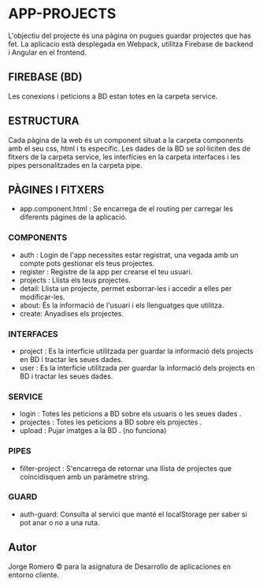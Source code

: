 # APP-PROJECTS

L'objectiu del projecte és una pàgina on  pugues guardar projectes que has fet.
La aplicacio està desplegada en Webpack, utilitza Firebase de backend i Angular en el frontend.

## FIREBASE (BD)

Les conexions i peticions a BD estan totes en la carpeta service.


## ESTRUCTURA
Cada pàgina de la web és un component situat a la carpeta components amb el seu css, html i ts específic. Les dades de la BD se sol·liciten des de fitxers de la carpeta service, les interfícies en la carpeta interfaces i les pipes personalitzades en la carpeta pipe.

## PÀGINES I FITXERS
- app.component.html : Se encarrega de el routing per carregar les diferents pàgines de la aplicació.

### COMPONENTS
- auth : Login de l'app necessites estar registrat, una vegada amb un compte pots gestionar els teus projectes.
- register : Registre de la app per crearse el teu usuari.
- projects :  Llista els teus projectes.
- detail:  Llista un projecte, permet esborrar-les i accedir a elles per modificar-les.
- about: És la informació de l'usuari i els llenguatges que utilitza.
- create: Anyadises els projectes.

### INTERFACES
- project : Es la interficie utilitzada per guardar la informació dels projects en BD i tractar les seues dades.
- user : Es la interficie utilitzada per guardar la informació dels projects en BD i tractar les seues dades.

### SERVICE
- login : Totes les peticions a BD sobre els usuaris o les seues dades .
- projectes : Totes les peticions a BD sobre els projectes .
-  upload : Pujar imatges a la BD . (no funciona)


### PIPES
- filter-project : S'encarrega de retornar una llista de projectes que coincidisquen amb un paràmetre string.


### GUARD
- auth-guard: Consulta al servici que manté el localStorage per saber si pot anar o no a una ruta. 


## Autor

Jorge Romero ©  para la asignatura de Desarrollo de aplicaciones en entorno cliente.
